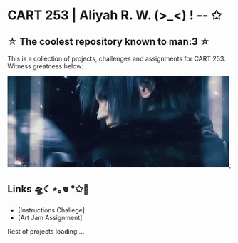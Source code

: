 # CART 253 | Aliyah R. W. (>_<) ! -- ✩
## ☆ The coolest repository known to man:3 ☆ 

This is a collection of projects, challenges and assignments for CART 253. 
Witness greatness below:

![witness](./topics/version-control/version-control-workflow/assets/images/noctis.gif);

## Links 🛸☾⋆｡𖦹 °✩🩻

- [Instructions Challege] 
- [Art Jam Assignment]

Rest of projects loading....